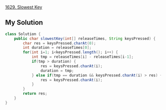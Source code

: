 [1629. Slowest Key](https://leetcode.com/contest/weekly-contest-212/problems/slowest-key/)

## My Solution
```java
class Solution {
    public char slowestKey(int[] releaseTimes, String keysPressed) {
        char res = keysPressed.charAt(0);
        int duration = releaseTimes[0];
        for(int i=1; i<keysPressed.length(); i++) {
            int tmp = releaseTimes[i] - releaseTimes[i-1];
            if(tmp > duration) {
                res = keysPressed.charAt(i);
                duration = tmp;
            } else if(tmp == duration && keysPressed.charAt(i) > res) {
                res = keysPressed.charAt(i);
            }
        }
        return res;
    }
}
```

